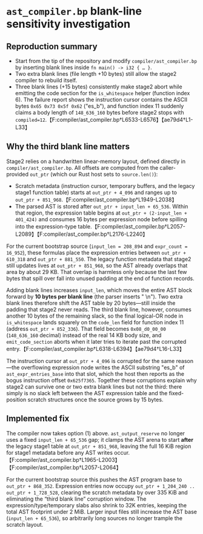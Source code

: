 # `ast_compiler.bp` blank-line sensitivity investigation

## Reproduction summary
- Start from the tip of the repository and modify `compiler/ast_compiler.bp` by inserting blank lines inside `fn main() -> i32 { … }`.
- Two extra blank lines (file length +10 bytes) still allow the stage2 compiler to rebuild itself.
- Three blank lines (+15 bytes) consistently make stage2 abort while emitting the code section for the `is_whitespace` helper (function index 6). The failure report shows the instruction cursor contains the ASCII bytes `0x65 0x73 0x5f 0x62` ("es_b"), and function index 11 suddenly claims a body length of `148_636_160` bytes before stage2 stops with `compiled=12`.【F:compiler/ast_compiler.bp†L6533-L6576】【ae79d4†L1-L33】

## Why the third blank line matters
Stage2 relies on a handwritten linear-memory layout, defined directly in `compiler/ast_compiler.bp`. All offsets are computed from the caller-provided `out_ptr` (which our Rust host sets to `source.len()`):

- Scratch metadata (instruction cursor, temporary buffers, and the legacy stage1 function table) starts at `out_ptr + 4_096` and ranges up to `out_ptr + 851_968`.【F:compiler/ast_compiler.bp†L1949-L2038】
- The parsed AST is stored after `out_ptr + input_len + 65_536`. Within that region, the expression table begins at `out_ptr + (2·input_len + 401_424)` and consumes 16 bytes per expression node before spilling into the expression-type table.【F:compiler/ast_compiler.bp†L2057-L2089】【F:compiler/ast_compiler.bp†L2176-L2240】

For the current bootstrap source (`input_len = 208_894` and `expr_count = 16_952`), these formulas place the expression entries between `out_ptr + 610_318` and `out_ptr + 881_550`. The legacy function metadata that stage2 still updates lives at `out_ptr + 851_968`, so the AST already overlaps that area by about 29 KB. That overlap is harmless only because the last few bytes that spill over fall into unused padding at the end of function records.

Adding blank lines increases `input_len`, which moves the entire AST block forward by **10 bytes per blank line** (the parser inserts "    \n"). Two extra blank lines therefore shift the AST table by 20 bytes—still inside the padding that stage2 never reads. The third blank line, however, consumes another 10 bytes of the remaining slack, so the final logical-OR node in `is_whitespace` lands squarely on the `code_len` field for function index 11 (address `out_ptr + 852_336`). That field becomes `0x08_d0_00_00` (`148_636_160` decimal) instead of the real 14 KB body size, and `emit_code_section` aborts when it later tries to iterate past the corrupted entry.【F:compiler/ast_compiler.bp†L6318-L6394】【ae79d4†L16-L33】

The instruction cursor at `out_ptr + 4_096` is corrupted for the same reason—the overflowing expression node writes the ASCII substring "es_b" of `ast_expr_entries_base` into that slot, which the host then reports as the bogus instruction offset `0x625f7365`. Together these corruptions explain why stage2 can survive one or two extra blank lines but not the third: there simply is no slack left between the AST expression table and the fixed-position scratch structures once the source grows by 15 bytes.

## Implemented fix
The compiler now takes option (1) above. `ast_output_reserve` no longer uses a
fixed `input_len + 65_536` gap; it clamps the AST arena to start **after** the
legacy stage1 table at `out_ptr + 851_968`, leaving the full 16 KiB region for
stage1 metadata before any AST writes occur.【F:compiler/ast_compiler.bp†L1965-L2003】【F:compiler/ast_compiler.bp†L2057-L2064】

For the current bootstrap source this pushes the AST program base to
`out_ptr + 868_352`. Expression entries now occupy
`out_ptr + 1_204_240 .. out_ptr + 1_728_528`, clearing the scratch metadata by
over 335 KiB and eliminating the “third blank line” corruption window. The
expression/type/temporary slabs also shrink to 32K entries, keeping the total
AST footprint under 2 MiB. Larger input files still increase the AST base
(`input_len + 65_536`), so arbitrarily long sources no longer trample the
scratch layout.
